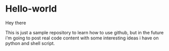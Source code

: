 # Hello-world

Hey there

This is just a sample repository to learn how to use github, but in the future i'm going to post real code content with some interesting ideas i have on python and shell script.
